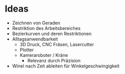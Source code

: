 # Ideas

- Zeichnen von Geraden
- Restriktion des Arbeitsbereiches
- Bezierkurven und deren Restriktionen
- Alltagsanwendbarkeit
  - 3D Druck, CNC Fräsen, Lasercutter
  - Plotter
  - Kameraroboter / Kräne
    - Relevanz durch Präzision
- Winel nach Zeit ableiten für Winkelgeschwingigkeit
